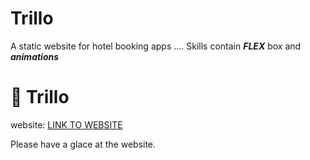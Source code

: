 # Trillo
A static website for hotel booking apps .... Skills contain ***FLEX*** box and ***animations***

# :volcano: Trillo

website: [LINK TO WEBSITE](https://aditya23-1994.github.io/Trillo/)

Please have a glace at the website.
